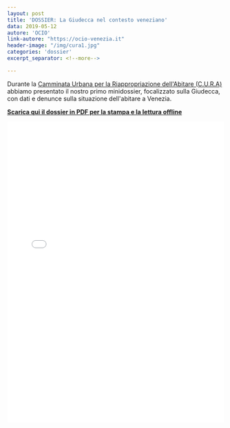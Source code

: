 ```yaml
---
layout: post
title: 'DOSSIER: La Giudecca nel contesto veneziano'
data: 2019-05-12
autore: 'OCIO'
link-autore: "https://ocio-venezia.it"
header-image: "/img/cura1.jpg"
categories: 'dossier'
excerpt_separator: <!--more-->

---
```

Durante la [Camminata Urbana per la Riappropriazione dell'Abitare (C.U.R.A)](/incontri/2019/05/12/camminata_urbana/) abbiamo presentato il nostro primo minidossier, focalizzato sulla Giudecca, con dati e denunce sulla situazione dell'abitare a Venezia. 
<!--more-->

 <p style="font-weight:700"><a href="/files/2019-05-11_minidossier.pdf"><i class="fas fa-download"></i> Scarica qui il dossier in PDF per la stampa e la lettura offline</a></p>

<div class="slides-container">

<iframe src="//slides.com/alicecorona-1/ocio-minidossier-1/embed" width="960" height="700" style="width:100%" scrolling="no" frameborder="0" webkitallowfullscreen mozallowfullscreen allowfullscreen></iframe>
</div>

